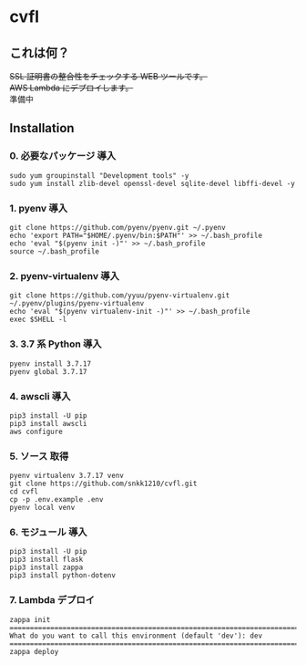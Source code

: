 cvfl
=========

## これは何？

~~SSL 証明書の整合性をチェックする WEB ツールです。~~  
~~AWS Lambda にデプロイします。~~  
準備中

## Installation

### 0. 必要なパッケージ 導入

```
sudo yum groupinstall "Development tools" -y
sudo yum install zlib-devel openssl-devel sqlite-devel libffi-devel -y
```

### 1. pyenv 導入

```
git clone https://github.com/pyenv/pyenv.git ~/.pyenv
echo 'export PATH="$HOME/.pyenv/bin:$PATH"' >> ~/.bash_profile
echo 'eval "$(pyenv init -)"' >> ~/.bash_profile
source ~/.bash_profile
```

### 2. pyenv-virtualenv 導入

```
git clone https://github.com/yyuu/pyenv-virtualenv.git ~/.pyenv/plugins/pyenv-virtualenv
echo 'eval "$(pyenv virtualenv-init -)"' >> ~/.bash_profile
exec $SHELL -l
```

### 3. 3.7 系 Python 導入

```
pyenv install 3.7.17
pyenv global 3.7.17
```

### 4. awscli 導入

```
pip3 install -U pip
pip3 install awscli
aws configure
```

### 5. ソース 取得

```
pyenv virtualenv 3.7.17 venv
git clone https://github.com/snkk1210/cvfl.git
cd cvfl
cp -p .env.example .env
pyenv local venv
```

### 6. モジュール 導入

```
pip3 install -U pip
pip3 install flask
pip3 install zappa
pip3 install python-dotenv
```

### 7. Lambda デプロイ

```
zappa init
===========================================================================
What do you want to call this environment (default 'dev'): dev
===========================================================================
zappa deploy